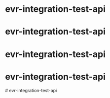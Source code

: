 # evr-integration-test-api
# evr-integration-test-api
# evr-integration-test-api
# evr-integration-test-api
#   e v r - i n t e g r a t i o n - t e s t - a p i  
 